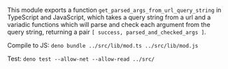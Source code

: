 This module exports a function ``get_parsed_args_from_url_query_string`` in TypeScript and JavaScript, which takes a query string from a url and a variadic functions which will parse and check each argument from the query string, returning a pair ``[ success, parsed_and_checked_args ]``.

Compile to JS:
``deno bundle ../src/lib/mod.ts ../src/lib/mod.js``

Test:
``deno test --allow-net --allow-read ../src/``
